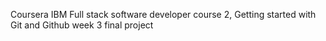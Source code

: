 Coursera IBM Full stack software developer course 2, Getting started with Git and Github week 3 final project
